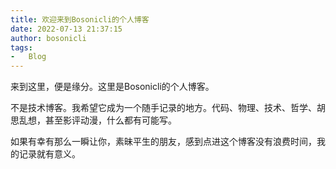 ```yaml
---
title: 欢迎来到Bosonicli的个人博客
date: 2022-07-13 21:37:15
author: bosonicli
tags:
-   Blog
---
```


来到这里，便是缘分。这里是Bosonicli的个人博客。

不是技术博客。我希望它成为一个随手记录的地方。代码、物理、技术、哲学、胡思乱想，甚至影评动漫，什么都有可能写。

如果有幸有那么一瞬让你，素昧平生的朋友，感到点进这个博客没有浪费时间，我的记录就有意义。
